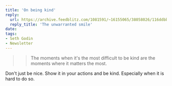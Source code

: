 ```yaml
---
title: 'On being kind'
reply:
  url: https://archive.feedblitz.com/1081591/~16155065/38058026/116ddbb89114042e5c8fb7712d59732d
  reply_title: 'The unwarranted smile'
date:
tags:
- Seth Godin
- Newsletter
---
```


>> The moments when it's the most difficult to be kind are the moments where it matters the most.

Don't just be nice. Show it in your actions and be kind. Especially when it is hard to do so.
